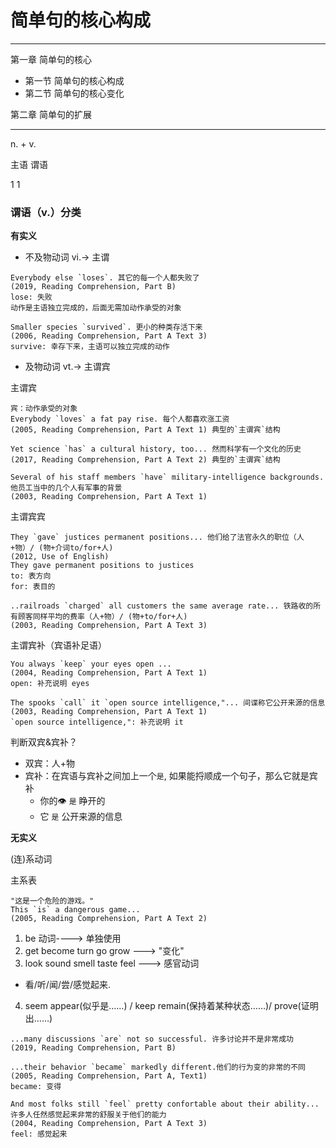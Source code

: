 # 简单句的核心构成

----------------------

第一章 简单句的核心
* 第一节 简单句的核心构成
* 第二节 简单句的核心变化

第二章 简单句的扩展

-----------------------

 n.  +  v.

主语   谓语

 1       1


### 谓语（v.）分类

**有实义**

* 不及物动词 vi.-> 主谓
```
Everybody else `loses`. 其它的每一个人都失败了
(2019, Reading Comprehension, Part B)
lose: 失败
动作是主语独立完成的，后面无需加动作承受的对象

Smaller species `survived`. 更小的种类存活下来
(2006, Reading Comprehension, Part A Text 3)
survive: 幸存下来，主语可以独立完成的动作
```

* 及物动词 vt.-> 主谓宾

主谓宾

```
宾：动作承受的对象
Everybody `loves` a fat pay rise. 每个人都喜欢涨工资
(2005, Reading Comprehension, Part A Text 1) 典型的`主谓宾`结构

Yet science `has` a cultural history, too... 然而科学有一个文化的历史
(2017, Reading Comprehension, Part A Text 2) 典型的`主谓宾`结构

Several of his staff members `have` military-intelligence backgrounds. 他员工当中的几个人有军事的背景
(2003, Reading Comprehension, Part A Text 1)
```

主谓宾宾

```
They `gave` justices permanent positions... 他们给了法官永久的职位（人+物）/ (物+介词to/for+人)
(2012, Use of English)
They gave permanent positions to justices
to: 表方向
for: 表目的

..railroads `charged` all customers the same average rate... 铁路收的所有顾客同样平均的费率（人+物）/ (物+to/for+人)
(2003, Reading Comprehension, Part A Text 3)
```

主谓宾补（宾语补足语）

```
You always `keep` your eyes open ...
(2004, Reading Comprehension, Part A Text 1)
open: 补充说明 eyes

The spooks `call` it `open source intelligence,"... 间谍称它公开来源的信息
(2003, Reading Comprehension, Part A Text 1)
`open source intelligence,": 补充说明 it
```

判断双宾&宾补？
* 双宾：人+物
* 宾补：在宾语与宾补之间加上一个`是`, 如果能捋顺成一个句子，那么它就是宾补
  * 你的👁 `是` 睁开的
  * 它 `是` 公开来源的信息


**无实义**

(连)系动词

主系表
```
"这是一个危险的游戏。"
This `is` a dangerous game...
(2005, Reading Comprehension, Part A Text 2)
```

1. be 动词----> 单独使用
2. get become turn go grow ---> "变化"
3. look sound smell taste feel ---> 感官动词
  * 看/听/闻/尝/感觉起来.
4. seem appear(似乎是……) / keep remain(保持着某种状态……)/ prove(证明出……)
```
...many discussions `are` not so successful. 许多讨论并不是非常成功
(2019, Reading Comprehension, Part B)

...their behavior `became` markedly different.他们的行为变的非常的不同
(2005, Reading Comprehension, Part A, Text1)
became: 变得

And most folks still `feel` pretty confortable about their ability...许多人任然感觉起来非常的舒服关于他们的能力
(2004, Reading Comprehension, Part A Text 3)
feel: 感觉起来

```





